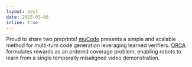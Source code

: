 ```yaml
---
layout: post
date: 2025-03-06
inline: true
---
```


Proud to share two preprints! [muCode](https://portal-cornell.github.io/muCode/) presents a simple and scalable method for multi-turn code generation leveraging learned verifiers. [ORCA](https://arxiv.org/pdf/2502.05397) formulates rewards as an ordered coverage problem, enabling robots to learn from a single temporally misaligned video demonstration.